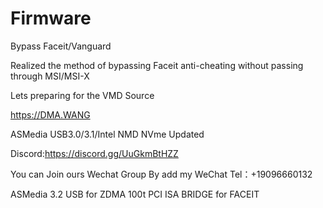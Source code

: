 # Firmware
Bypass Faceit/Vanguard

Realized the method of bypassing Faceit anti-cheating without passing through MSI/MSI-X

Lets preparing for the VMD Source

https://DMA.WANG

ASMedia USB3.0/3.1/Intel NMD NVme Updated





Discord:https://discord.gg/UuGkmBtHZZ

You can Join ours Wechat Group By add my WeChat Tel：+19096660132

<Source>
ASMedia 3.2 USB for ZDMA 100t
PCI ISA BRIDGE for FACEIT

